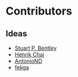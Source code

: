 Contributors
============

Ideas
-----

* [Stuart P. Bentley](https://github.com/stuartpb)
* [Henrik Chai](https://github.com/svenhenrik)
* [AntonioND](https://github.com/AntonioND)
* [fekga](https://github.com/fekga)
